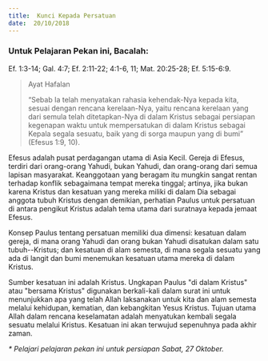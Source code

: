 ```yaml
---
title:  Kunci Kepada Persatuan
date:  20/10/2018
---
```


### Untuk Pelajaran Pekan ini, Bacalah:
Ef. 1:3-14; Gal. 4:7; Ef. 2:11-22; 4:1-6, 11; Mat. 20:25-28; Ef. 5:15-6:9.

> <p>Ayat Hafalan</p>
> “Sebab Ia telah menyatakan rahasia kehendak-Nya kepada kita, sesuai dengan rencana kerelaan-Nya, yaitu rencana kerelaan yang dari semula telah ditetapkan-Nya di dalam Kristus sebagai persiapan kegenapan waktu untuk mempersatukan di dalam Kristus sebagai Kepala segala sesuatu, baik yang di sorga maupun yang di bumi” (Efesus 1:9, 10).

Efesus adalah pusat perdagangan utama di Asia Kecil. Gereja di Efesus, terdiri dari orang-orang Yahudi, bukan Yahudi, dan orang-orang dari semua lapisan masyarakat. Keanggotaan yang beragam itu mungkin sangat rentan terhadap konflik sebagaimana tempat mereka tinggal; artinya, jika bukan karena Kristus dan kesatuan yang mereka miliki di dalam Dia sebagai anggota tubuh Kristus dengan demikian, perhatian Paulus untuk persatuan di antara pengikut Kristus adalah tema utama dari suratnaya kepada jemaat Efesus.

Konsep Paulus tentang persatuan memiliki dua dimensi: kesatuan dalam gereja, di mana orang Yahudi dan orang bukan Yahudi disatukan dalam satu tubuh--Kristus; dan kesatuan di alam semesta, di mana segala sesuatu yang ada di langit dan bumi menemukan kesatuan utama mereka di dalam Kristus.

Sumber kesatuan ini adalah Kristus. Ungkapan Paulus "di dalam Kristus" atau "bersama Kristus" digunakan berkali-kali dalam surat ini untuk menunjukkan apa yang telah Allah laksanakan untuk kita dan alam semesta melalui kehidupan, kematian, dan kebangkitan Yesus Kristus. Tujuan utama Allah dalam rencana keselamatan adalah menyatukan kembali segala sesuatu melalui Kristus. Kesatuan ini akan terwujud sepenuhnya pada akhir zaman.

_* Pelajari pelajaran pekan ini untuk persiapan Sabat, 27 Oktober._